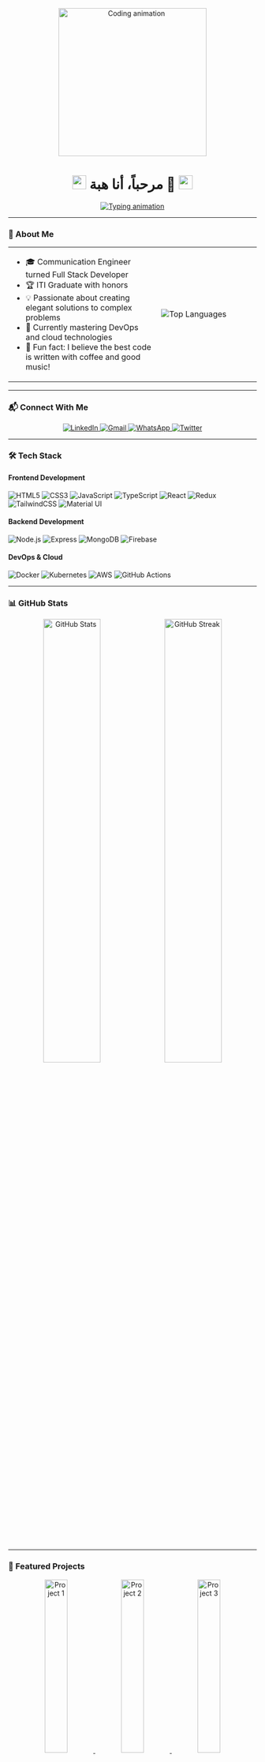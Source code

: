 
<!-- Animated Profile Header -->
<div align="center">
  <img width="300" src="https://c.tenor.com/_DOBjnGspYAAAAAM/code-coding.gif" alt="Coding animation">
  
  <h1 align="center"> 
    <img src="https://media.giphy.com/media/hvRJCLFzcasrR4ia7z/giphy.gif" width="28">
    مرحباً، أنا هبة 👋
    <img src="https://media.giphy.com/media/hvRJCLFzcasrR4ia7z/giphy.gif" width="28">
  </h1>
  
  <!-- Typing animation -->
  <p align="center">
    <a href="https://git.io/typing-svg">
      <img src="https://readme-typing-svg.demolab.com?font=Fira+Code&weight=600&size=24&duration=3000&pause=1000&color=FF6B8B&center=true&vCenter=true&width=500&lines=Full+Stack+Web+Developer;MEARN+Stack+Specialist;Open-Source+Enthusiast;Problem+Solver" alt="Typing animation">
    </a>
  </p>
</div>

---

### 🎯 About Me

<table>
  <tr>
    <td width="60%">
      <ul>
        <li>🎓 Communication Engineer turned Full Stack Developer</li>
        <li>🏆 ITI Graduate with honors</li>
        <li>💡 Passionate about creating elegant solutions to complex problems</li>
        <li>🌱 Currently mastering DevOps and cloud technologies</li>
        <li>🍕 Fun fact: I believe the best code is written with coffee and good music!</li>
      </ul>
    </td>
    <td>
      <img src="https://github-readme-stats.vercel.app/api/top-langs/?username=yourusername&layout=compact&theme=radical" alt="Top Languages">
    </td>
  </tr>
</table>

---

### 📬 Connect With Me

<p align="center">
  <a href="https://www.linkedin.com/in/heba-ali-3b8617205">
    <img src="https://img.shields.io/badge/LinkedIn-0077B5?style=for-the-badge&logo=linkedin&logoColor=white" alt="LinkedIn">
  </a>
  <a href="mailto:eng.heba.ali48@gmail.com">
    <img src="https://img.shields.io/badge/Gmail-D14836?style=for-the-badge&logo=gmail&logoColor=white" alt="Gmail">
  </a>
  <a href="https://wa.me/201095792724">
    <img src="https://img.shields.io/badge/WhatsApp-25D366?style=for-the-badge&logo=whatsapp&logoColor=white" alt="WhatsApp">
  </a>
  <a href="https://twitter.com/yourprofile">
    <img src="https://img.shields.io/badge/Twitter-1DA1F2?style=for-the-badge&logo=twitter&logoColor=white" alt="Twitter">
  </a>
</p>

---

### 🛠️ Tech Stack

#### Frontend Development
<p>
  <img src="https://img.shields.io/badge/HTML5-E34F26?style=for-the-badge&logo=html5&logoColor=white" alt="HTML5">
  <img src="https://img.shields.io/badge/CSS3-1572B6?style=for-the-badge&logo=css3&logoColor=white" alt="CSS3">
  <img src="https://img.shields.io/badge/JavaScript-F7DF1E?style=for-the-badge&logo=javascript&logoColor=black" alt="JavaScript">
  <img src="https://img.shields.io/badge/TypeScript-007ACC?style=for-the-badge&logo=typescript&logoColor=white" alt="TypeScript">
  <img src="https://img.shields.io/badge/React-20232A?style=for-the-badge&logo=react&logoColor=61DAFB" alt="React">
  <img src="https://img.shields.io/badge/Redux-593D88?style=for-the-badge&logo=redux&logoColor=white" alt="Redux">
  <img src="https://img.shields.io/badge/Tailwind_CSS-38B2AC?style=for-the-badge&logo=tailwind-css&logoColor=white" alt="TailwindCSS">
  <img src="https://img.shields.io/badge/Material--UI-0081CB?style=for-the-badge&logo=material-ui&logoColor=white" alt="Material UI">
</p>

#### Backend Development
<p>
  <img src="https://img.shields.io/badge/Node.js-43853D?style=for-the-badge&logo=node.js&logoColor=white" alt="Node.js">
  <img src="https://img.shields.io/badge/Express.js-404D59?style=for-the-badge&logo=express&logoColor=white" alt="Express">
  <img src="https://img.shields.io/badge/MongoDB-4EA94B?style=for-the-badge&logo=mongodb&logoColor=white" alt="MongoDB">
  <img src="https://img.shields.io/badge/Firebase-FFCA28?style=for-the-badge&logo=firebase&logoColor=black" alt="Firebase">
</p>

#### DevOps & Cloud
<p>
  <img src="https://img.shields.io/badge/Docker-2496ED?style=for-the-badge&logo=docker&logoColor=white" alt="Docker">
  <img src="https://img.shields.io/badge/Kubernetes-326CE5?style=for-the-badge&logo=kubernetes&logoColor=white" alt="Kubernetes">
  <img src="https://img.shields.io/badge/AWS-FF9900?style=for-the-badge&logo=amazon-aws&logoColor=white" alt="AWS">
  <img src="https://img.shields.io/badge/GitHub_Actions-2088FF?style=for-the-badge&logo=github-actions&logoColor=white" alt="GitHub Actions">
</p>

---

### 📊 GitHub Stats

<div align="center">
  <img width="48%" src="https://github-readme-stats.vercel.app/api?username=yourusername&show_icons=true&theme=radical" alt="GitHub Stats">
  <img width="48%" src="https://github-readme-streak-stats.herokuapp.com/?user=yourusername&theme=radical" alt="GitHub Streak">
</div>

---

### 🎨 Featured Projects

<div align="center">
  <a href="https://github.com/yourusername/project1">
    <img width="30%" src="https://github-readme-stats.vercel.app/api/pin/?username=yourusername&repo=project1&theme=radical" alt="Project 1">
  </a>
  <a href="https://github.com/yourusername/project2">
    <img width="30%" src="https://github-readme-stats.vercel.app/api/pin/?username=yourusername&repo=project2&theme=radical" alt="Project 2">
  </a>
  <a href="https://github.com/yourusername/project3">
    <img width="30%" src="https://github-readme-stats.vercel.app/api/pin/?username=yourusername&repo=project3&theme=radical" alt="Project 3">
  </a>
</div>

---

### 📚 Currently Learning

<p>
  <img src="https://img.shields.io/badge/Next.js-000000?style=for-the-badge&logo=next.js&logoColor=white" alt="Next.js">
  <img src="https://img.shields.io/badge/GraphQL-E10098?style=for-the-badge&logo=graphql&logoColor=white" alt="GraphQL">
  <img src="https://img.shields.io/badge/React_Native-20232A?style=for-the-badge&logo=react&logoColor=61DAFB" alt="React Native">
</p>

---

<div align="center">
  <img src="https://komarev.com/ghpvc/?username=yourusername&label=Profile%20views&color=0e75b6&style=flat" alt="Profile views">
  <a href="https://github.com/yourusername?tab=followers">
    <img src="https://img.shields.io/github/followers/yourusername?label=Followers&style=social" alt="GitHub followers">
  </a>
</div>
